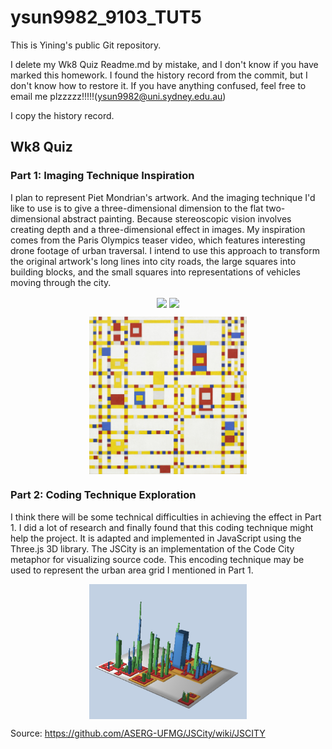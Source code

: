 # ysun9982_9103_TUT5

This is Yining's public Git repository.

I delete my Wk8 Quiz Readme.md by mistake, and I don't know if you have marked this homework. I found the history record from the commit, but I don't know how to restore it. If you have anything confused, feel free to email me plzzzzz!!!!!(ysun9982@uni.sydney.edu.au)

I copy the history record.

## Wk8 Quiz

### Part 1: Imaging Technique Inspiration
I plan to represent Piet Mondrian's artwork. And the imaging technique I'd like to use is to give a three-dimensional dimension to the flat two-dimensional abstract painting. Because stereoscopic vision involves creating depth and a three-dimensional effect in images. My inspiration comes from the Paris Olympics teaser video, which features interesting drone footage of urban traversal. I intend to use this approach to transform the original artwork's long lines into city roads, the large squares into building blocks, and the small squares into representations of vehicles moving through the city.

<p align="center">
<img src="/assets/images/Paris_Olympic_Teaser1.png" width=48% align="center" />
  <img src="/assets/images/Paris_Olympic_Teaser2.png" width=48% align="center" />
</p>
<p align="center">
<img src="/assets/images/Piet_Mondrian Broadway_Boogie_Woogie.jpeg" width=50% align="center" />
</p>

### Part 2: Coding Technique Exploration

I think there will be some technical difficulties in achieving the effect in Part 1. I did a lot of research and finally found that this coding technique might help the project. It is adapted and implemented in JavaScript using the Three.js 3D library. The JSCity is an implementation of the Code City metaphor for visualizing source code. This encoding technique may be used to represent the urban area grid I mentioned in Part 1.

<p align="center">
  <img src="/assets/images/jscity.png" width=50% align="center" />
</p>

Source: https://github.com/ASERG-UFMG/JSCity/wiki/JSCITY 
